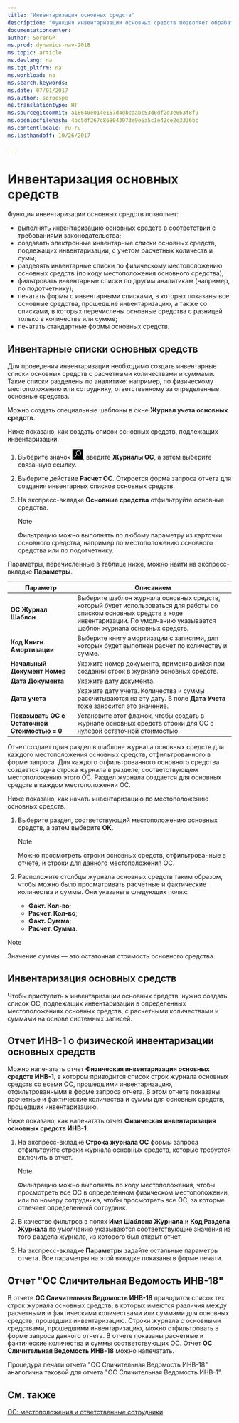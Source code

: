 ```yaml
---
title: "Инвентаризация основных средств"
description: "Функция инвентаризации основных средств позволяет обрабатывать аудит учета основных средств в соответствии с требованиями законодательства, создавать электронные инвентарные списки основных средств, которые подлежат инвентаризации, с расчетными количествами и суммами, и многое другое."
documentationcenter: 
author: SorenGP
ms.prod: dynamics-nav-2018
ms.topic: article
ms.devlang: na
ms.tgt_pltfrm: na
ms.workload: na
ms.search.keywords: 
ms.date: 07/01/2017
ms.author: sgroespe
ms.translationtype: HT
ms.sourcegitcommit: a16640e014e157d4dbcaabc53d0df2d3e063f8f9
ms.openlocfilehash: 4bc5df267c868043973e9e5a5c1e42ce2e3336bc
ms.contentlocale: ru-ru
ms.lasthandoff: 10/26/2017

---
```

# <a name="fixed-asset-inventory"></a>Инвентаризация основных средств
Функция инвентаризации основных средств позволяет:  

- выполнять инвентаризацию основных средств в соответствии с требованиями законодательства;  
- создавать электронные инвентарные списки основных средств, подлежащих инвентаризации, с учетом расчетных количеств и сумм;  
- разделять инвентарные списки по физическому местоположению основных средств (по коду местоположения основного средства);  
- фильтровать инвентарные списки по другим аналитикам (например, по подотчетнику);  
- печатать формы с инвентарными списками, в которых показаны все основные средства, прошедшие инвентаризацию, а также со списками, в которых перечислены основные средства с разницей только в количестве или сумме;  
- печатать стандартные формы основных средств.  

## <a name="inventory-lists-of-fixed-assets"></a>Инвентарные списки основных средств  
Для проведения инвентаризации необходимо создать инвентарные списки основных средств с расчетными количествами и суммами. Такие списки разделены по аналитике: например, по физическому местоположению или сотруднику, ответственному за определенные основные средства.  

Можно создать специальные шаблоны в окне **Журнал учета основных средств**.  

Ниже показано, как создать список основных средств, подлежащих инвентаризации.  

1. Выберите значок ![Поиск страницы или отчета](../../media/ui-search/search_small.png "Значок поиска страницы или отчета"), введите **Журналы ОС**, а затем выберите связанную ссылку.  
2. Выберите действие **Расчет ОС**. Откроется форма запроса отчета для создания инвентарных списков основных средств.  
2. На экспресс-вкладке **Основные средства** отфильтруйте основные средства.  

    > [!NOTE]  
    >  Фильтрацию можно выполнять по любому параметру из карточки основного средства, например по местоположению основного средства или по подотчетнику.  

Параметры, перечисленные в таблице ниже, можно найти на экспресс-вкладке **Параметры**.  

|Параметр|Описанием|  
|---------------|-----------------|  
|**ОС Журнал Шаблон**|Выберите шаблон журнала основных средств, который будет использоваться для работы со списком основных средств в ходе инвентаризации. По умолчанию указывается шаблон журнала основных средств.|  
|**Код Книги Амортизации**|Выберите книгу амортизации с записями, для которых будет выполнен расчет по количеству и сумме.|  
|**Начальный Документ Номер**|Укажите номер документа, применявшийся при создании строк в журнале основных средств.|  
|**Дата Документа**|Укажите дату документа.|  
|**Дата учета**|Укажите дату учета. Количества и суммы рассчитываются на эту дату. В поле **Дата Учета** тоже заносится это значение.|  
|**Показывать ОС с Остаточной Стоимостью = 0**|Установите этот флажок, чтобы создать в журнале основных средств строки для ОС с нулевой остаточной стоимостью.|  

Отчет создает один раздел в шаблоне журнала основных средств для каждого местоположения основных средств, отфильтрованного в форме запроса. Для каждого отфильтрованного основного средства создается одна строка журнала в разделе, соответствующем местоположению этого ОС. Раздел журнала создается для основных средств в каждом местоположении ОС.  

Ниже показано, как начать инвентаризацию по местоположению основных средств.  

1.  Выберите раздел, соответствующий местоположению основных средств, а затем выберите **ОК**.  

    > [!NOTE]  
    >  Можно просмотреть строки основных средств, отфильтрованные в отчете, и строки для данного местоположения ОС.  

2.  Расположите столбцы журнала основных средств таким образом, чтобы можно было просматривать расчетные и фактические количества и суммы. Они указаны в следующих полях:  

    - **Факт. Кол-во**;  
    - **Расчет. Кол-во**;  
    - **Факт. Сумма**;  
    - **Расчет. Сумма**.  

> [!NOTE]  
>  Значение суммы — это остаточная стоимость основного средства.  

## <a name="inventory-auditing-of-fixed-assets"></a>Инвентаризация основных средств  
Чтобы приступить к инвентаризации основных средств, нужно создать список ОС, подлежащих инвентаризации в определенных местоположениях основных средств, с расчетными количествами и суммами на основе системных записей.  

## <a name="fixed-asset-physical-inventory-inv-1-report"></a>Отчет ИНВ-1 о физической инвентаризации основных средств  
Можно напечатать отчет **Физическая инвентаризация основных средств ИНВ-1**, в котором приводится список строк журнала основных средств со всеми ОС, прошедшими инвентаризацию, отфильтрованными в форме запроса отчета. В этом отчете показаны расчетные и фактические количества и суммы для основных средств, прошедших инвентаризацию.  

Ниже показано, как напечатать отчет **Физическая инвентаризация основных средств ИНВ-1**.  

1.  На экспресс-вкладке **Строка журнала ОС** формы запроса отфильтруйте строки журнала основных средств, которые требуется включить в отчет.  

    > [!NOTE]  
    >  Фильтрацию можно выполнять по коду местоположения, чтобы просмотреть все ОС в определенном физическом местоположении, или по номеру сотрудника, чтобы просмотреть все ОС, за которые отвечает определенный сотрудник.  

2.  В качестве фильтров в полях **Имя Шаблона Журнала** и **Код Раздела Журнала** по умолчанию указываются соответствующие значения из того раздела журнала, из которого был открыт отчет.  
3.  На экспресс-вкладке **Параметры** задайте остальные параметры отчета. Все параметры на этой вкладке показаны в форме печати.  

## <a name="fixed-asset-comparative-sheet-inv-18-report"></a>Отчет "ОС Сличительная Ведомость ИНВ-18"  
В отчете **ОС Сличительная Ведомость ИНВ-18** приводится список тех строк журнала основных средств, в которых имеются различия между расчетными и фактическими количествами или суммами для основных средств, прошедших инвентаризацию. Строки журнала с основными средствами, прошедшими инвентаризацию, можно отфильтровать в форме запроса данного отчета. В отчете показаны расчетные и фактические количества и суммы соответствующих ОС. Отчет **ОС Сличительная Ведомость ИНВ-18** можно напечатать.  

Процедура печати отчета "ОС Сличительная Ведомость ИНВ-18" аналогична таковой для отчета "ОС Сличительная Ведомость ИНВ-1".  

## <a name="see-also"></a>См. также  
[ОС: местоположения и ответственные сотрудники](fixed-asset-locations-and-employees.md)

